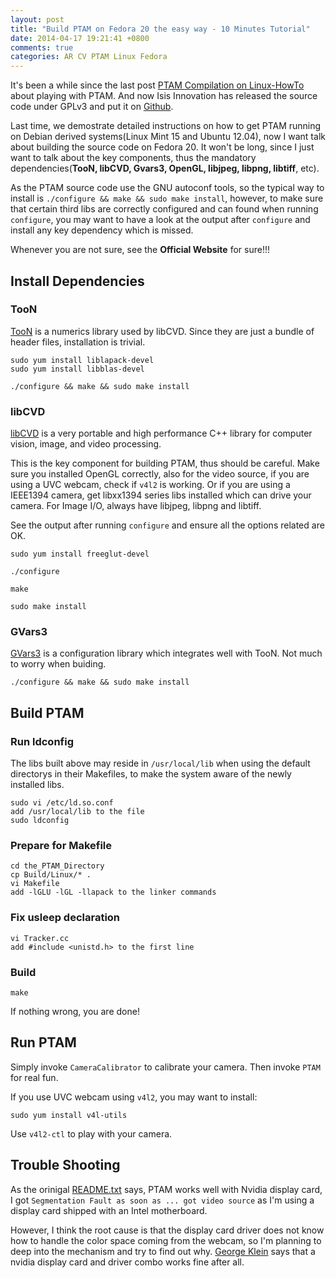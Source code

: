 ```yaml
---
layout: post
title: "Build PTAM on Fedora 20 the easy way - 10 Minutes Tutorial"
date: 2014-04-17 19:21:41 +0800
comments: true
categories: AR CV PTAM Linux Fedora
---
```

It's been a while since the last post [PTAM Compilation on Linux-HowTo](http://hustcalm.me/blog/2013/09/27/ptam-compilation-on-linux-howto/) about playing with PTAM. And now Isis Innovation has released the source code under GPLv3 and put it on [Github](https://github.com/Oxford-PTAM/PTAM-GPL).

Last time, we demostrate detailed instructions on how to get PTAM running on Debian derived systems(Linux Mint 15 and Ubuntu 12.04), now I want talk about building the source code on Fedora 20. It won't be long, since I just want to talk about the key components, thus the mandatory dependencies(**TooN, libCVD, Gvars3, OpenGL, libjpeg, libpng, libtiff**, etc).

<!--more-->

As the PTAM source code use the GNU autoconf tools, so the typical way to install is `./configure && make && sudo make install`, however, to make sure that certain third libs are correctly configured and can found when running `configure`, you may want to have a look at the output after `configure` and install any key dependency which is missed.

Whenever you are not sure, see the **Official Website** for sure!!!

## Install Dependencies

### TooN

[TooN](http://www.edwardrosten.com/cvd/toon.html) is a numerics library used by libCVD. Since they are just a bundle of header files, installation is trivial.

    sudo yum install liblapack-devel
    sudo yum install libblas-devel

    ./configure && make && sudo make install

### libCVD

[libCVD](http://www.edwardrosten.com/cvd/) is a very portable and high performance C++ library for computer vision, image, and video processing. 

This is the key component for building PTAM, thus should be careful. Make sure you installed OpenGL correctly, also for the video source, if you are using a UVC webcam, check if `v4l2` is working. Or if you are using a IEEE1394 camera, get libxx1394 series libs installed which can drive your camera. For Image I/O, always have libjpeg, libpng and libtiff.

See the output after running `configure` and ensure all the options related are OK.

    sudo yum install freeglut-devel

    ./configure

    make

    sudo make install

### GVars3

[GVars3](http://www.edwardrosten.com/cvd/gvars3.html) is a configuration library which integrates well with TooN. Not much to worry when buiding.

    ./configure && make && sudo make install

## Build PTAM 

### Run ldconfig

The libs built above may reside in `/usr/local/lib` when using the default directorys in their Makefiles, to make the system aware of the newly installed libs.

    sudo vi /etc/ld.so.conf
    add /usr/local/lib to the file
    sudo ldconfig

### Prepare for Makefile

    cd the_PTAM_Directory
    cp Build/Linux/* .
    vi Makefile
    add -lGLU -lGL -llapack to the linker commands

### Fix usleep declaration

    vi Tracker.cc
    add #include <unistd.h> to the first line

### Build

    make

If nothing wrong, you are done!

## Run PTAM

Simply invoke `CameraCalibrator` to calibrate your camera. Then invoke `PTAM` for real fun.

If you use UVC webcam using `v4l2`, you may want to install:

    sudo yum install v4l-utils

Use `v4l2-ctl` to play with your camera.

## Trouble Shooting

As the orinigal [README.txt](http://www.robots.ox.ac.uk/~gk/PTAM/README.txt) says, PTAM works well with Nvidia display card, I got `Segmentation Fault as soon as ... got video source` as I'm using a display card shipped with an Intel motherboard.

However, I think the root cause is that the display card driver does not know how to handle the color space coming from the webcam, so I'm planning to deep into the mechanism and try to find out why. [George Klein](http://ewokrampage.wordpress.com/troubleshooting-faq/) says that a nvidia display card and driver combo works fine after all.
